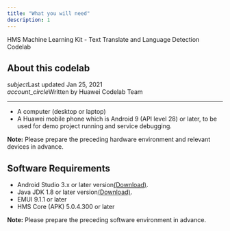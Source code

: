 ```yaml
---
title: "What you will need"
description: 1
---
```

<div class="HMS Machine Learning Kit - Language Detection and Translate">
<div class="token">HMS Machine Learning Kit - Text Translate and Language Detection Codelab</div></div>
<div class="about-card">
<h2 class="title">About this codelab</h2>
<div class="last-updated"><i class="material-icons">subject</i>Last updated Jan 25, 2021</div>
<div class="authors"><i class="material-icons">account_circle</i>Written by Huawei Codelab Team</div></div>

-------------------------

-   A computer (desktop or laptop)
-   A Huawei mobile phone which is Android 9 (API level 28) or later, to be used for demo project running and service debugging.

<aside class="special">
	<p><strong>Note:</strong> Please prepare the preceding hardware environment and relevant devices in advance.</p>
</aside>


**Software Requirements**
-------------------------

-   Android Studio 3.x or later version[(Download)](https://developer.android.com/studio).
-   Java JDK 1.8 or later version[(Download)](https://www.oracle.com/java/technologies/javase-downloads.html).
-   EMUI 9.1.1 or later
-   HMS Core (APK) 5.0.4.300 or later

<aside class="special">
	<p><strong>Note:</strong> Please prepare the preceding software environment in advance.</p>
</aside>